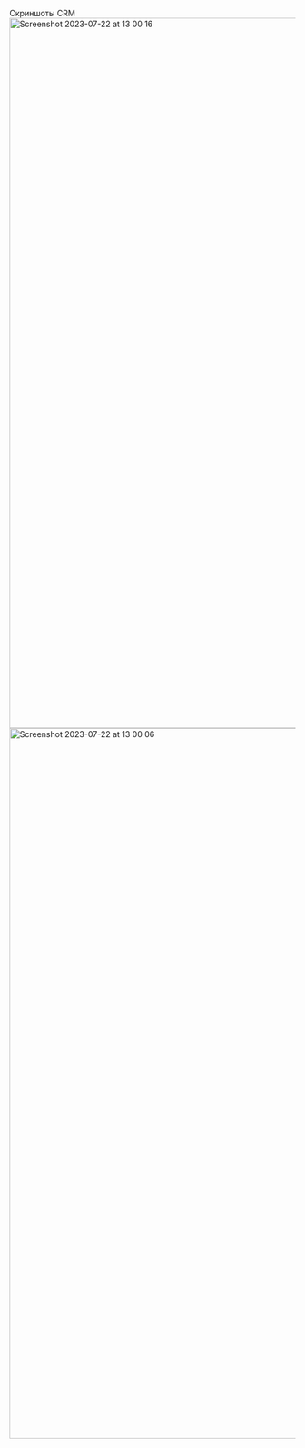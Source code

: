 Скриншоты CRM
<img width="1252" alt="Screenshot 2023-07-22 at 13 00 16" src="https://github.com/shishkin9000/JewelryWorkshop/assets/46462814/05984982-cadb-4799-ac81-993bd8c27ebe">
<img width="1252" alt="Screenshot 2023-07-22 at 13 00 06" src="https://github.com/shishkin9000/JewelryWorkshop/assets/46462814/e2b7364a-a498-46e1-be4e-6fa488c0466d">
